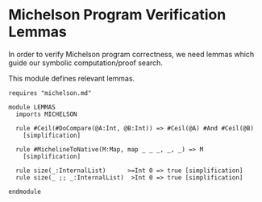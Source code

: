 Michelson Program Verification Lemmas
=====================================

In order to verify Michelson program correctness, we need lemmas which guide
our symbolic computation/proof search.

This module defines relevant lemmas.

```k
requires "michelson.md"
```

```k
module LEMMAS
  imports MICHELSON

  rule #Ceil(#DoCompare(@A:Int, @B:Int)) => #Ceil(@A) #And #Ceil(@B)
    [simplification]

  rule #MichelineToNative(M:Map, map _ _ _, _, _) => M
    [simplification]

  rule size(_:InternalList)      >=Int 0 => true [simplification]
  rule size(_ ;; _:InternalList)  >Int 0 => true [simplification]

endmodule
```
